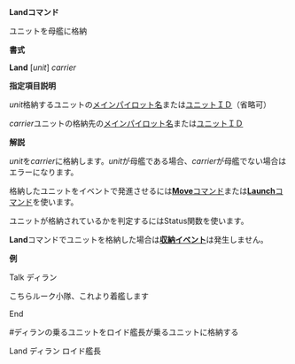 **Landコマンド**

ユニットを母艦に格納

**書式**

**Land** [*unit*] *carrier*

**指定項目説明**

*unit*格納するユニットの[メインパイロット名](メインパイロット名.md)または[ユニットＩＤ](ユニットＩＤ.md)（省略可）

*carrier*ユニットの格納先の[メインパイロット名](メインパイロット名.md)または[ユニットＩＤ](ユニットＩＤ.md)

**解説**

*unit*を*carrier*に格納します。*unit*が母艦である場合、*carrier*が母艦でない場合はエラーになります。

格納したユニットをイベントで発進させるには[**Move**コマンド](Moveコマンド.md)または[**Launch**コマンド](Launchコマンド.md)を使います。

ユニットが格納されているかを判定するにはStatus関数を使います。

**Land**コマンドでユニットを格納した場合は[**収納イベント**](収納イベント.md)は発生しません。

**例**

Talk ディラン

こちらルーク小隊、これより着艦します

End

#ディランの乗るユニットをロイド艦長が乗るユニットに格納する

Land ディラン ロイド艦長

